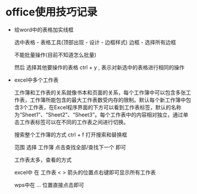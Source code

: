 # office使用技巧记录

- 给word中的表格加实线框

    选中表格 - 表格工具(顶部出现 - 设计 - 边框样式) 边框 - 选择所有边框

    不能批量操作(目前不知道怎么批量)

    然后 选择其他要操作的表格 ctrl + y , 表示对新选中的表格进行相同的操作

- excel中多个工作表

    工作簿和工作表的关系就像书本和页面的关系，每个工作簿中可以包含多张工作表，工作簿所能包含的最大工作表数受内存的限制。默认每个新工作簿中包含3个工作表，在Excel程序界面的下方可以看到工作表标签，默认的名称为“Sheet1”、“Sheet2”、“Sheet3”。每个工作表中的内容相对独立，通过单击工作表标签可以在不同的工作表之间进行切换。

    搜索整个工作簿的方式 ctrl + f 打开搜索和替换框

    范围 选择 工作簿 点击查找全部/查找下一个 即可

    工作表太多，查看的方式

    excel中 在 工作表 < > 箭头的位置点右键即可显示所有工作表

    wps中在 ... 位置直接点击即可